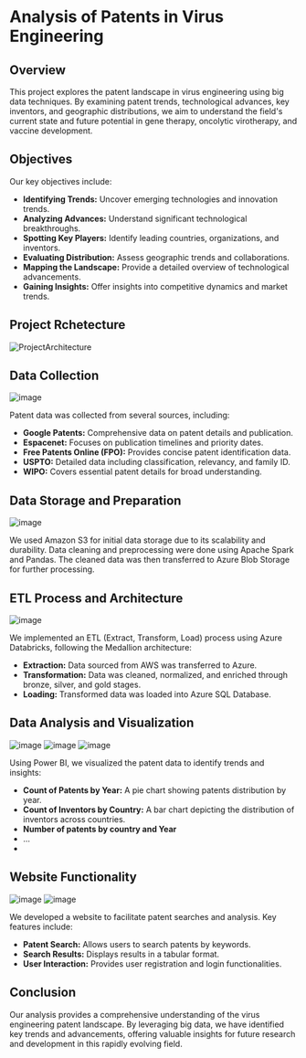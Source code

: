 # Analysis of Patents in Virus Engineering


## Overview

This project explores the patent landscape in virus engineering using big data techniques. By examining patent trends, technological advances, key inventors, and geographic distributions, we aim to understand the field's current state and future potential in gene therapy, oncolytic virotherapy, and vaccine development.

## Objectives

Our key objectives include:
- **Identifying Trends:** Uncover emerging technologies and innovation trends.
- **Analyzing Advances:** Understand significant technological breakthroughs.
- **Spotting Key Players:** Identify leading countries, organizations, and inventors.
- **Evaluating Distribution:** Assess geographic trends and collaborations.
- **Mapping the Landscape:** Provide a detailed overview of technological advancements.
- **Gaining Insights:** Offer insights into competitive dynamics and market trends.


 ## Project Rchetecture
 
 ![ProjectArchitecture](https://github.com/BoukayouaLoubna/PatentAnalysis/assets/161256795/c78197cc-9a14-4454-92ee-44564259b74d)

  
## Data Collection

![image](https://github.com/BoukayouaLoubna/PatentAnalysis/assets/161256795/3f6c3edf-4a98-4c45-ba53-af5ed7264c39)

Patent data was collected from several sources, including:
- **Google Patents:** Comprehensive data on patent details and publication.
- **Espacenet:** Focuses on publication timelines and priority dates.
- **Free Patents Online (FPO):** Provides concise patent identification data.
- **USPTO:** Detailed data including classification, relevancy, and family ID.
- **WIPO:** Covers essential patent details for broad understanding.

## Data Storage and Preparation

![image](https://github.com/BoukayouaLoubna/PatentAnalysis/assets/161256795/f951a94e-e5c5-466d-8dae-c714c9e598fe)

We used Amazon S3 for initial data storage due to its scalability and durability. Data cleaning and preprocessing were done using Apache Spark and Pandas. The cleaned data was then transferred to Azure Blob Storage for further processing.

## ETL Process and Architecture

![image](https://github.com/BoukayouaLoubna/PatentAnalysis/assets/161256795/4fe06623-4c8e-4d15-952b-ed5997ddf9d0)

We implemented an ETL (Extract, Transform, Load) process using Azure Databricks, following the Medallion architecture:
- **Extraction:** Data sourced from AWS was transferred to Azure.
- **Transformation:** Data was cleaned, normalized, and enriched through bronze, silver, and gold stages.
- **Loading:** Transformed data was loaded into Azure SQL Database.

## Data Analysis and Visualization

![image](https://github.com/BoukayouaLoubna/PatentAnalysis/assets/161256795/a7095296-6d55-4d4a-9785-9938d7f54b7a)
![image](https://github.com/BoukayouaLoubna/PatentAnalysis/assets/161256795/eda84c07-efa1-4489-ad55-380b12c4c168)
![image](https://github.com/BoukayouaLoubna/PatentAnalysis/assets/161256795/3cfdc008-f86c-4e0b-8be9-c5229d133097)

Using Power BI, we visualized the patent data to identify trends and insights:
- **Count of Patents by Year:** A pie chart showing patents distribution by year.
- **Count of Inventors by Country:** A bar chart depicting the distribution of inventors across countries.
- **Number of patents by country and Year**
- ...
- 

## Website Functionality

![image](https://github.com/BoukayouaLoubna/PatentAnalysis/assets/161256795/eaa1587f-75d7-410b-99b0-677d92cf9046)
![image](https://github.com/BoukayouaLoubna/PatentAnalysis/assets/161256795/f4104ea9-3d47-4b2b-b050-92ce2e46e206)

We developed a website to facilitate patent searches and analysis. Key features include:
- **Patent Search:** Allows users to search patents by keywords.
- **Search Results:** Displays results in a tabular format.
- **User Interaction:** Provides user registration and login functionalities.


## Conclusion
Our analysis provides a comprehensive understanding of the virus engineering patent landscape. By leveraging big data, we have identified key trends and advancements, offering valuable insights for future research and development in this rapidly evolving field.
